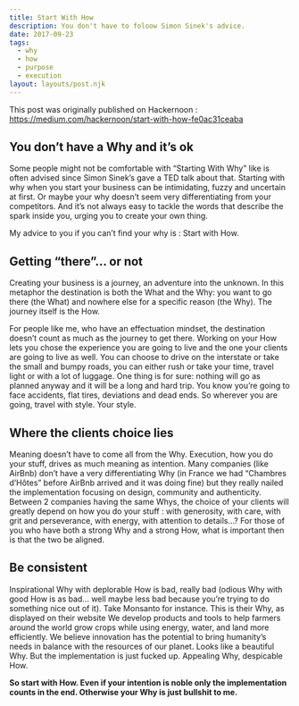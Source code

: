 ```yaml
---
title: Start With How
description: You don't have to foloow Simon Sinek's advice.
date: 2017-09-23
tags:
  - why
  - how
  - purpose
  - execution
layout: layouts/post.njk
---
```

This post was originally published on Hackernoon : https://medium.com/hackernoon/start-with-how-fe0ac31ceaba

## You don’t have a Why and it’s ok
Some people might not be comfortable with “Starting With Why” like is often advised since Simon Sinek’s gave a TED talk about that. Starting with why when you start your business can be intimidating, fuzzy and uncertain at first. Or maybe your why doesn’t seem very differentiating from your competitors. And it’s not always easy to tackle the words that describe the spark inside you, urging you to create your own thing.

My advice to you if you can’t find your why is : Start with How.

## Getting “there”… or not
Creating your business is a journey, an adventure into the unknown. In this metaphor the destination is both the What and the Why: you want to go there (the What) and nowhere else for a specific reason (the Why). The journey itself is the How.

For people like me, who have an effectuation mindset, the destination doesn’t count as much as the journey to get there. Working on your How lets you chose the experience you are going to live and the one your clients are going to live as well. You can choose to drive on the interstate or take the small and bumpy roads, you can either rush or take your time, travel light or with a lot of luggage. One thing is for sure: nothing will go as planned anyway and it will be a long and hard trip. You know you’re going to face accidents, flat tires, deviations and dead ends. So wherever you are going, travel with style. Your style.

## Where the clients choice lies
Meaning doesn’t have to come all from the Why. Execution, how you do your stuff, drives as much meaning as intention.
Many companies (like AirBnb) don’t have a very differentiating Why (in France we had “Chambres d’Hôtes” before AirBnb arrived and it was doing fine) but they really nailed the implementation focusing on design, community and authenticity. Between 2 companies having the same Whys, the choice of your clients will greatly depend on how you do your stuff : with generosity, with care, with grit and perseverance, with energy, with attention to details…?
For those of you who have both a strong Why and a strong How, what is important then is that the two be aligned.

## Be consistent
Inspirational Why with deplorable How is bad, really bad (odious Why with good How is as bad... well maybe less bad because you’re trying to do something nice out of it). Take Monsanto for instance. This is their Why, as displayed on their website
We develop products and tools to help farmers around the world grow crops while using energy, water, and land more efficiently. We believe innovation has the potential to bring humanity’s needs in balance with the resources of our planet.
Looks like a beautiful Why. But the implementation is just fucked up. Appealing Why, despicable How.

**So start with How. Even if your intention is noble only the implementation counts in the end. Otherwise your Why is just bullshit to me.** 

